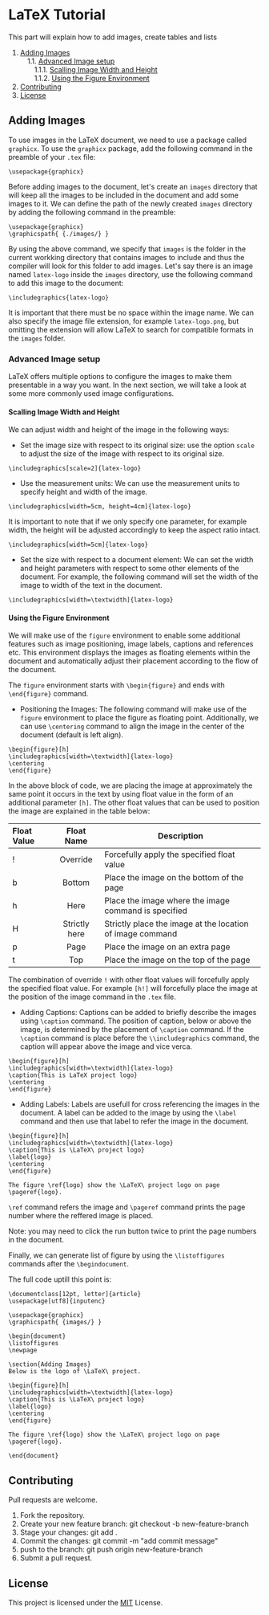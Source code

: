 # LaTeX Tutorial

This part will explain how to add images, create tables and lists

<!-- MDTOC maxdepth:6 firsth1:0 numbering:1 flatten:0 bullets:0 updateOnSave:1 -->

1. [Adding Images](#adding-images)   
&emsp;1.1. [Advanced Image setup](#advanced-image-setup)   
&emsp;&emsp;1.1.1. [Scalling Image Width and Height](#scalling-image-width-and-height)   
&emsp;&emsp;1.1.2. [Using the Figure Environment](#using-the-figure-environment)   
2. [Contributing](#contributing)   
3. [License](#license)   

<!-- /MDTOC -->

## Adding Images

To use images in the LaTeX document, we need to use a package called `graphicx`. To use the `graphicx` package, add the following command in the preamble of your `.tex` file:

```
\usepackage{graphicx}
```

Before adding images to the document, let's create an `images` directory that will keep all the images to be included in the document and add some images to it. We can define the path of the newly created `images` directory by adding the following command in the preamble:

```
\usepackage{graphicx}
\graphicspath{ {./images/} }
```

By using the above command, we specify that `images` is the folder in the current workking directory that contains images to include and thus the compiler will look for this folder to add images. Let's say there is an image named `latex-logo` inside the `images` directory, use the following command to add this image to the document:

```
\includegraphics{latex-logo}
```

It is important that there must be no space within the image name.
We can also specify the image file extension, for example `latex-logo.png`, but omitting the extension will allow LaTeX to search for compatible formats in the `images` folder.

### Advanced Image setup

LaTeX offers multiple options to configure the images to make them presentable in a way you want. In the next section, we will take a look at some more commonly used image configurations.

#### Scalling Image Width and Height

We can adjust width and height of the image in the following ways:

- Set the image size with respect to its original size: use the option `scale` to adjust the size of the image with respect to its original size.

```
\includegraphics[scale=2]{latex-logo}
```

- Use the measurement units: We can use the measurement units to specify height and width of the image.

```
\includegraphics[width=5cm, height=4cm]{latex-logo}
```

It is important to note that if we only specify one parameter, for example width, the height will be adjusted accordingly to keep the aspect ratio intact.

```
\includegraphics[width=5cm]{latex-logo}
```

- Set the size with respect to a document element: We can set the width and height parameters with respect to some other elements of the document. For example, the following command will set the width of the image to width of the text in the document.

```
\includegraphics[width=\textwidth]{latex-logo}
```

#### Using the Figure Environment

We will make use of the `figure` environment to enable some additional features such as image positioning, image labels, captions and references etc. This environment displays the images as floating elements within the document and automatically adjust their placement according to the flow of the document.

The `figure` environment starts with `\begin{figure}` and ends with `\end{figure}` command.

- Positioning the Images: The following command will make use of the `figure` environment to place the figure as floating point. Additionally, we can use `\centering` command to align the image in the center of the document (default is left align).

```
\begin{figure}[h]
\includegraphics[width=\textwidth]{latex-logo}
\centering
\end{figure}
```

In the above block of code, we are placing the image at approximately the same point it occurs in the text by using float value in the form of an additional parameter `[h]`. The other float values that can be used to position the image are explained in the table below:

| Float Value |  Float Name   | Description                                               |
| :---------- | :-----------: | --------------------------------------------------------- |
| !           |   Override    | Forcefully apply the specified float value                |
| b           |    Bottom     | Place the image on the bottom of the page                 |
| h           |     Here      | Place the image where the image command is specified      |
| H           | Strictly here | Strictly place the image at the location of image command |
| p           |     Page      | Place the image on an extra page                          |
| t           |      Top      | Place the image on the top of the page                    |

The combination of override `!` with other float values will forcefully apply the specified float value. For example `[h!]` will forcefully place the image at the position of the image command in the `.tex` file.

- Adding Captions: Captions can be added to briefly describe the images using `\caption` command. The position of caption, below or above the image, is determined by the placement of `\caption` command. If the `\caption` command is place before the `\\includegraphics` command, the caption will appear above the image and vice verca.

```
\begin{figure}[h]
\includegraphics[width=\textwidth]{latex-logo}
\caption{This is LaTeX project logo}
\centering
\end{figure}
```

- Adding Labels: Labels are usefull for cross referencing the images in the document. A label can be added to the image by using the `\label` command and then use that label to refer the image in the document.

```
\begin{figure}[h]
\includegraphics[width=\textwidth]{latex-logo}
\caption{This is \LaTeX\ project logo}
\label{logo}
\centering
\end{figure}

The figure \ref{logo} show the \LaTeX\ project logo on page \pageref{logo}.
```

`\ref` command refers the image and `\pageref` command prints the page number where the reffered image is placed.

Note: you may need to click the run button twice to print the page numbers in the document.

Finally, we can generate list of figure by using the `\listoffigures` commands after the `\begindocument`.

The full code uptill this point is:

```
\documentclass[12pt, letter]{article}
\usepackage[utf8]{inputenc}

\usepackage{graphicx}
\graphicspath{ {images/} }

\begin{document}
\listoffigures
\newpage

\section{Adding Images}
Below is the logo of \LaTeX\ project.

\begin{figure}[h]
\includegraphics[width=\textwidth]{latex-logo}
\caption{This is \LaTeX\ project logo}
\label{logo}
\centering
\end{figure}

The figure \ref{logo} show the \LaTeX\ project logo on page \pageref{logo}.

\end{document}
```

## Contributing

Pull requests are welcome.

1. Fork the repository.
2. Create your new feature branch: git checkout -b new-feature-branch
3. Stage your changes: git add .
4. Commit the changes: git commit -m "add commit message"
5. push to the branch: git push origin new-feature-branch
6. Submit a pull request.

## License

This project is licensed under the [MIT](./LICENSE) License.
